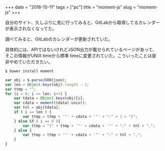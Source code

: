 +++
date = "2016-10-11"
tags =  ["pc"]
title = "moment-js"
slug = "moment-js"
+++

自分のサイト、久しぶりに見に行ってみると、GitLabから取得してるカレンダーが表示されなくなってた。

調べてみると、GitLabのカレンダーが更新されていた。

具体的には、APIではないけれどJSON出力が載せられているページがあって、そこの情報がUNIX timeから標準 timeに変更されていた。こういったことは是非やめていただきたい。

```bash
$ bower install moment
```

```js
var obj = $.parseJSON(json);
var len = Object.keys(obj).length - 1;
var ttmp = "";
for (i = 0; i <= len; i++) { 
	var tdata = Object.keys(obj)[i];
	var cdata = moment(tdata).unix();
	var tnl = obj[tdata];
	if ( i == len ) {
		var ttmp = ttmp + '"' + cdata + '"' + ":" + 1 + "}";
	} else if ( i == 0 ){
		var ttmp = "{" + ttmp + '"' + cdata + '"' + ":" + tnl + ",";
	} else {
		var ttmp = ttmp + '"' + cdata + '"' + ":" + tnl + ",";
	}
}
```
